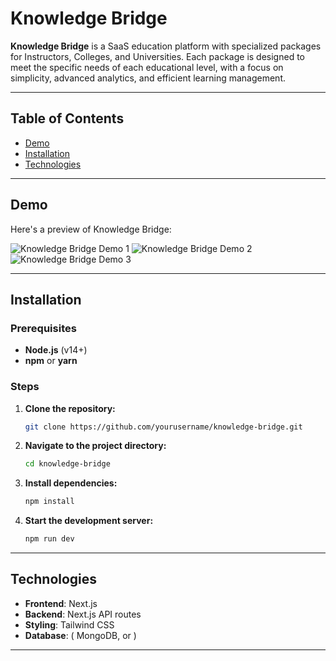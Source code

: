 # Knowledge Bridge

**Knowledge Bridge** is a SaaS education platform with specialized packages for Instructors, Colleges, and Universities. Each package is designed to meet the specific needs of each educational level, with a focus on simplicity, advanced analytics, and efficient learning management.

---

## Table of Contents
- [Demo](#demo)
- [Installation](#installation)
- [Technologies](#technologies)

---

## Demo

Here's a preview of Knowledge Bridge:

![Knowledge Bridge Demo 1](https://github.com/user-attachments/assets/632b05b6-7d0d-4f46-a9f2-baf0016d8bdf)
![Knowledge Bridge Demo 2](https://github.com/user-attachments/assets/2006fef6-69e8-4e87-ab68-3b71a069aeba)
![Knowledge Bridge Demo 3](https://github.com/user-attachments/assets/d85b66cb-ad2d-4411-912c-9b5ac7d1c214)

---

## Installation

### Prerequisites
- **Node.js** (v14+)
- **npm** or **yarn**

### Steps

1. **Clone the repository:**
   ```bash
   git clone https://github.com/yourusername/knowledge-bridge.git
   ```

2. **Navigate to the project directory:**
   ```bash
   cd knowledge-bridge
   ```

3. **Install dependencies:**
   ```bash
   npm install
   ```

4. **Start the development server:**
   ```bash
   npm run dev
   ```

---

## Technologies
- **Frontend**: Next.js 
- **Backend**: Next.js API routes
- **Styling**: Tailwind CSS
- **Database**: ( MongoDB, or )
  
--- 
